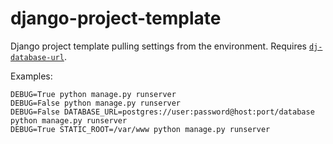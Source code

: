 django-project-template
=======================

Django project template pulling settings from the environment.
Requires [`dj-database-url`](http://pypi.python.org/pypi/dj-database-url/0.2.1).

Examples:

    DEBUG=True python manage.py runserver
    DEBUG=False python manage.py runserver
    DEBUG=False DATABASE_URL=postgres://user:password@host:port/database python manage.py runserver
    DEBUG=True STATIC_ROOT=/var/www python manage.py runserver

